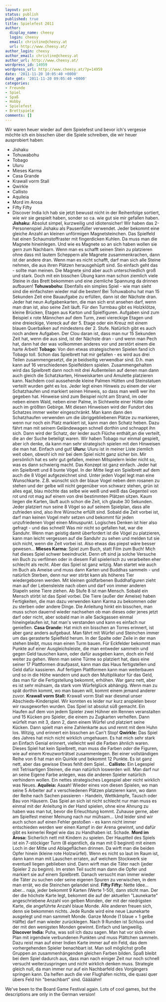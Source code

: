 ```yaml
---
layout: post
status: publish
published: true
title: Spielefest 2011
author:
  display_name: cheesy
  login: cheesy
  email: christine@cheesy.at
  url: http://www.cheesy.at/
author_login: cheesy
author_email: christine@cheesy.at
author_url: http://www.cheesy.at/
wordpress_id: 14959
wordpress_url: http://www.cheesy.at/?p=14959
date: '2011-11-20 10:05:40 +0000'
date_gmt: '2011-11-20 09:05:40 +0000'
categories:
- Freunde
- Spiel
- Spaß
- Hobby
- Spielefest
- Brettspiele
comments: []
---
```

<!--:de-->Wir waren heuer wieder auf dem Spielefest und bevor ich's vergesse möchte ich ein bisschen über die Spiele schreiben, die wir heuer ausprobiert haben:
- Jishaku
- Tohuwabohu
- Tobago
- Uluru
- Mieses Karma
- Casa Grande
- Krawall vorm Stall
- Qwirkle
- Callisto
- Aquileia
- Mord im Arosa
- Fifty Fifty
- Discover India
Ich hab sie jetzt bewusst nicht in der Reihenfolge sortiert, wie wir sie gespielt haben, sonder so ca. wie gut sie mir gefallen haben.
**Jishaku:**
Absolut simpel, kurzweilig und idiotensicher! Wir haben das 2-Personenspiel Jishaku als Pausenfüller verwendet. Jeder bekommt eine gleiche Anzahl an kleinen unförmigen Magnetsteinchen. Das Spielfeld hat einen Schaumstoffraster mit fingerdicken Kuhlen. Da muss man die Magnete hineinlegen. Und wie es Magnete so an sich haben wollen sie gern zum Nachbarn. Wenn man es schafft seinen Stein zu platzieren ohne dass mit lautem Scheppern alle Magnete zusammenkrachen, dann ist der andere dran. Wenn man es nicht schafft, darf man sich alle Steine nehmen, die aus ihren Plätzen herausgehüpft sind. So einfach geht das - sollte man meinen. Die Magnete sind aber auch unterschiedlich groß und stark. Doch mit ein bisschen Übung kann man schon ziemlich viele Steine in das Brett bekommen und eine ziemliche Spannung da drinnen aufbauen!
**Tohuwabohu:**
Ebenfalls ein simples Spiel - wie man sieht sind die einfachsten wieder mal die besten! Bei Tohuwabohu hat man 15 Sekunden Zeit eine Bauaufgabe zu erfüllen, dann ist der Nächste dran. Jeder hat neun Aufgabenkarten, die man sich erst ansehen darf, wenn man dran ist, also seine Zeit läuft. Für den Turmbau gibt es Holzklötze, kleine Brücken, Etagen aus Karton und Spielfiguren. Aufgaben sind zum Beispiel x rote Männchen auf dem Turm, zwei viereckige Etagen und eine dreieckige, Viereck auf der 5. Etage oder ein Kreuz mit einem blauen Querbalken auf mindestens der 2. Stufe. Natürlich gibt es auch noch andere Aufgaben. Der Clou daran ist, dass man nur 15 Sekunden Zeit hat, wenn die aus sind, ist der Nächste dran - und wenn man Pech hat, dann hat der was vollkommen anderes vor und zerstört einem die harte Arbeit!
**Tobago:**
Von den etwas strategischeren Spielen fand ich Tobago toll. Schon das Spielbrett hat mir gefallen - es wird aus drei Teilen zusammengesetzt, die je beidseitig verwendbar sind. D.h. man kann auf 16 verschiedenen Spielfeldern spielen. Zusammengehalten wird das Spielbrett dann noch mit drei Außenteilen auf denen man dann auch gleich die Schatzkarten, Hinweiskarten und Amulette platzieren kann. Nachdem cool aussehende kleine Palmen Hütten und Steinstatuen verteilt wurden geht es los. Jeder legt einen Hinweis zu einem der vier Schatzhaufen und markiert seinen Hinweis, so dass man weiß wer ihn gegeben hat. Hinweise sind zum Beispiel nicht am Strand, im oder neben einem Wald, neben einer Palme, in Sichtweite einer Hütte oder auch im größten Gebirge. Mit diesen Hinweisen wird der Fundort des Schatzes immer weiter eingeschränkt. Man kann dann den Schatzhaufen verwenden um die übriggebliebenen Plätze zu markieren, wenn nur noch ein Platz markiert ist, kann man den Schatz heben. Dazu fährt man mit seinem Geländewagen schnell dorthin und schnappt ihn sich. Dann wird der Schatz, der leider auch Flüche enthält,an die verteilt, die an der Suche beteiligt waren. Wir haben Tobago nur einmal gespielt, aber ich denke, da kann man sehr strategisch spielen mit den Hinweisen die man hat. Einfach und gut!
**Uluru:**
Uluru ist in meiner Liste ziemlich weit oben, obwohl ich mir bei dem Spiel nicht ganz sicher bin. Mir persönlich hat es sehr gut gefallen, meinen Mitspielern leider nicht so, was es dann schwierig macht. Das Konzept ist ganz einfach. Jeder hat ein Spielbrett und 8 bunte Vögel. In der Mitte liegt ein Spielbrett auf dem auch die 8 Vögel aufgezeichnet sind. Unter jeden Vogel legt man eine Wunschkarte. Z.B. wünscht sich der blaue Vogel neben dem rosanen zu stehen und der gelbe will nicht gegenüber von schwarz stehen, grün ist alles egal, blau möchte das selbe wie weiß und weiß das Gegenteil von rot und rot mag auf einem von drei bestimmten Plätzen sitzen. Kaum liegen die Karten, läuft auch schon die Zeit, ich glaube 30 Sekunden. Jeder platziert nun seine 8 Vögel so auf seinem Spielplan, dass alle zufrieden sind, also ihre Wünsche erfüllt sind. Sobald die Zeit vorbei ist, darf man keinen Vogel mehr setzen und bekommt für jeden unzufriedenen Vogel einen Minuspunkt. Logisches Denken ist hier also gefragt - und das schnell! Was mir nicht so gefallen hat, war die Sanduhr. Wenn man geistig damit überfordert ist die Vögel zu platzieren, kann man leicht vergessen auf die Sanduhr zu sehen und melden tut sie sich nicht, wenn die Zeit vorbei ist. Also etwas das piepst wäre besser gewesen...
**Mieses Karma:**
Spiel zum Buch, statt Film zum Buch! Mich hat dieses Spiel schwer beeindruckt. Denn oft sind ja solche Versuche ein Buch zu verfilmen oder in diesem Fall spielerisch zu verarbeiten eher schlecht als recht. Aber das Spiel ist ganz witzig. Man startet wie auch im Buch als Ameise und muss dann Karten und Buddhas sammeln - und natürlich Sterben, denn nur wer stirbt kann als höheres Tier wiedergeboren werden. Mit kleinen goldfarbenen Buddhafiguren zieht man auf der Lebensleiste nach oben und darf von immer anderen Stapeln seine Tiere ziehen. Ab Stufe 8 ist man Mensch. Sobald ein Mensch stirbt ist das Spiel vorbei. Die Tiere (außer der Ameise) haben Fertigkeiten, die man dazu verwenden kann Karma zu bekommen oder zu sterben oder andere Dinge. Die Anleitung hinkt ein bisschen, man muss schon dauernd wieder nachsehen ob man dieses oder jenes jetzt darf oder nicht, aber sobald man in alle Sackgassen einmal hineingelaufen ist, hat man's verstanden und kann es einfach nur genießen.
**Casa Grande:**
Hat mich ein bisschen an Torres erinnert, ist aber ganz anders aufgebaut. Man fährt mit Würfel und Steinchen immer um das gerasterte Spielfeld herum. In der Spalte oder Zeile in der man stehen bleibt, muss man einen Turm bauen. Für Eckfelder bekommt man Punkte auf einer Ausgleichsleiste, die man entweder sammeln und gegen Geld tauschen kann, oder dafür ausgeben kann, doch ein Feld weiter zu gehen. Wenn man seine Türme so platziert hat, dass eine seiner 17 Plattformen draufpasst, kann man das Haus fertigstellen und Geld dafür kassieren. Auf fertigen Plattformen kann man weiterbauen und so in die Höhe wandern und auch den Multiplikator für das Geld, das man für die Fertigstellung bekommt, erhöhen. War ganz nett, aber es ist sehr mühsam, da stark vom Würfelglück abhängig. Wenn man zu spät dorthin kommt, wo man bauen will, kommt einem jemand anderer zuvor.
**Krawall vorm Stall:**
Krawall vorm Stall war diesmal unser Abschieds-Kinderspiel. Wir konnten es leider nur kurz anspielen bevor wir rausgeworfen wurden. Das Spiel ist absolut süß gemacht. Ein Haufen auf dem von jedem Spieler zwei Hühner ein Rennen veranstalten und 15 Kücken pro Spieler, die einem zu Zugkarten verhelfen. Dann würfelt man mit 3, dann 2, dann einem Würfel und platziert seine Kücken. Dann spielt man eine Zahlenkarte aus und rennt mit dem Huhn los. Witzig, und erinnert ein bisschen an Can't Stop!
**Qwirkle:**
Das Spiel des Jahres hat mich nicht wirklich umgehauen. Es hat mich sehr stark an Einfach Genial erinnert, vielleicht weil die Farben ähnlich waren. Dieses Spiel hat kein Spielbrett, man muss die Farben _oder_ die Figuren, wie auf einem Kreuzworträtsel zusammenlegen. Bei einer vollständigen Reihe von 6 hat man ein Quirkle und bekommt 12 Punkte. Es ist ganz nett, aber das gewisse Etwas fehlt dem Spiel...
**Callisto:**
Ein Legespiel mit Tetrisartigen Steinen, die man natürlich loswerden will. Man darf nur an seine Eigene Farbe anlegen, was die anderen Spieler natürlich verhindern wollen. Ein nettes strategisches Legespiel aber nicht wirklich was Neues.
**Aquileia:**
Aaaah! Wieder eines von diesen Spielen, wo man seine 5 Arbeiter auf x verschiedenen Plätzen platzieren kann, wo dann der Reihe nach Sachen passieren - Handeln, Wettkämpfe, Tausch oder Bau von Häusern. Das Spiel an sich ist nicht schlecht nur man muss es einmal mit der Anleitung in der Hand spielen, ohne eine Ahnung zu haben was man tut, bevor die Erleuchtung kommt. Zuhause gerne, aber am Spielfest meiner Meinung nach nur mühsam... Und leider sind wir auch schon auf einen Fehler gestoßen - es kann nicht immer entschieden werden wer einen Kampf in der Arena gewinnt, und dafür gibt es keinerlei Regel wie das zu Handhaben ist. Schade.
**Mord im Arosa:**
Sicherlich nett mit Kindern zu spielen. Der Hauptteil des Spiels ist ein 7-stöckiger Turm (8 eigentlich, da man mit 0 beginnt) mit einem Loch in der Mitte und Ablageflächen drinnen. Da wirft man die beiden Opfer hinein (kleine rote Holzwürfel). Wenn es nicht so laut im Raum ist, dann kann man mit Lauschen erraten, auf welchem Stockwerk sie eventuell liegen geblieben sind. Dann wirft man die Täter nach (jeder Spieler 2 zu beginn). Im ersten Teil sucht man dann die Opfer und markiert sie auf einem Spielbrett. Danach versucht man immer wieder die Täter zu suchen oder seine eigenen Spuren zu verwischen, in dem man errät, wo die Steinchen gelandet sind.
**Fifty Fifty:**
Nette Idee... aber... naja, jeder bekommt 9 Karten (Werte 1-50), dann sticht man. Der der die höchste Karte legt, bekommt die auf der aktuellen "Launekarte" angeschriebene Anzahl von gelben Monden, der mit der niedrigsten Karte, die angeführte Anzahl blaue Monde. Alle anderen freuen sich, denn sie bekommen nichts. Jede Runde wird eine neue Launekarte ausgelegt und man sammelt Monde. Ganze Monde (1 blaue + 1 gelbe Hälfte) darf man wieder zurücklegen. Nach 9 Runden ist Schluss und der mit den wenigsten Monden gewinnt. Einfach und langweilig.
**Discover India:**
Puha, was soll ich dazu sagen. Man hat vor sich einen Plan mit irgendwie verbundenen Punkten und muss Plättchen sammeln. Dazu reist man auf einer Indien Karte immer auf ein Feld, das dem vorhergehenden Spieler benachbart ist. Man soll möglichst große Gruppen an zusammenhängenden gleichen Farben bilden. Spaß bleibt bei dem Spiel dadurch aus, dass man nach einiger Zeit nur noch schnell versucht weiterzuspringen und nicht wirklich denken muss. Strategie gleich null, da man immer nur auf ein Nachbarfeld des Vorgängers springen kann. Da helfen auch die vier Flughäfen nichts, die quasi quer übers Feld hin "benachbart" sind. Gäääähn!
<!--:--><!--:en-->We've been to the Board Game Festival again. Lots of cool games, but the descriptions are only in the German version!
<!--:-->
